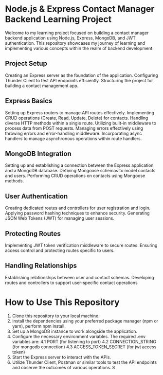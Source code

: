 # Node.js & Express Contact Manager Backend Learning Project
Welcome to my learning project focused on building a contact manager backend application using Node.js, Express, MongoDB, and JWT authentication. This repository showcases my journey of learning and implementing various concepts within the realm of backend development.

## Project Setup
Creating an Express server as the foundation of the application.
Configuring Thunder Client to test API endpoints efficiently.
Structuring the project for building a contact management app.
## Express Basics
Setting up Express routers to manage API routes effectively.
Implementing CRUD operations (Create, Read, Update, Delete) for contacts.
Handling diverse HTTP methods within a single route.
Utilizing built-in middleware to process data from POST requests.
Managing errors effectively using throwing errors and error-handling middleware.
Incorporating async handlers to manage asynchronous operations within route handlers.
## MongoDB Integration
Setting up and establishing a connection between the Express application and a MongoDB database.
Defining Mongoose schemas to model contacts and users.
Performing CRUD operations on contacts using Mongoose methods.
## User Authentication
Creating dedicated routes and controllers for user registration and login.
Applying password hashing techniques to enhance security.
Generating JSON Web Tokens (JWT) for managing user sessions.
## Protecting Routes
Implementing JWT token verification middleware to secure routes.
Ensuring access control and protecting routes specific to users.
## Handling Relationships
Establishing relationships between user and contact schemas.
Developing routes and controllers to support user-specific contact operations

# How to Use This Repository
1. Clone this repository to your local machine.
2. Install the dependencies using your preferred package manager (npm or yarn), perform npm install.
3. Set up a MongoDB instance to work alongside the application.
4. Configure the necessary environment variables. The required .env variables are:
   4.1 PORT (for listening to port)
   4.2 CONNECTION_STRING (for mongodb connection)
   4.3 ACCESS_TOKEN_SECRET (for jwt access token)
6. Start the Express server to interact with the APIs.
7. Utilize Thunder Client, Postman or similar tools to test the API endpoints and observe the outcomes of various operations.
8